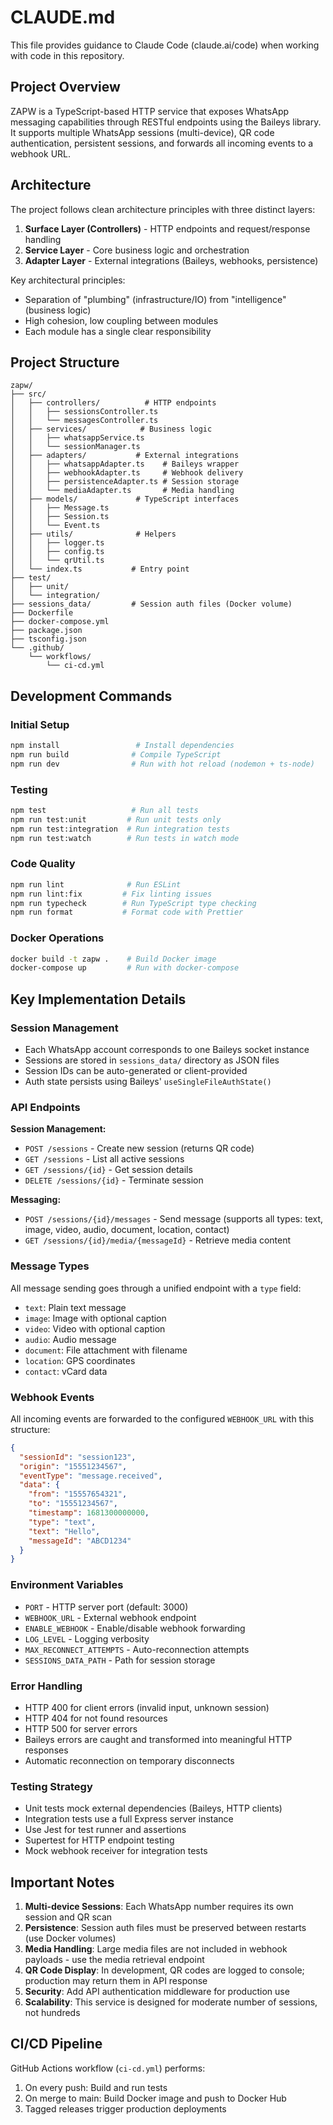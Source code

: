 # CLAUDE.md

This file provides guidance to Claude Code (claude.ai/code) when working with code in this repository.

## Project Overview

ZAPW is a TypeScript-based HTTP service that exposes WhatsApp messaging capabilities through RESTful endpoints using the Baileys library. It supports multiple WhatsApp sessions (multi-device), QR code authentication, persistent sessions, and forwards all incoming events to a webhook URL.

## Architecture

The project follows clean architecture principles with three distinct layers:

1. **Surface Layer (Controllers)** - HTTP endpoints and request/response handling
2. **Service Layer** - Core business logic and orchestration
3. **Adapter Layer** - External integrations (Baileys, webhooks, persistence)

Key architectural principles:
- Separation of "plumbing" (infrastructure/IO) from "intelligence" (business logic)
- High cohesion, low coupling between modules
- Each module has a single clear responsibility

## Project Structure

```
zapw/
├── src/
│   ├── controllers/          # HTTP endpoints
│   │   ├── sessionsController.ts
│   │   └── messagesController.ts
│   ├── services/            # Business logic
│   │   ├── whatsappService.ts
│   │   └── sessionManager.ts
│   ├── adapters/           # External integrations
│   │   ├── whatsappAdapter.ts    # Baileys wrapper
│   │   ├── webhookAdapter.ts     # Webhook delivery
│   │   ├── persistenceAdapter.ts # Session storage
│   │   └── mediaAdapter.ts       # Media handling
│   ├── models/             # TypeScript interfaces
│   │   ├── Message.ts
│   │   ├── Session.ts
│   │   └── Event.ts
│   ├── utils/              # Helpers
│   │   ├── logger.ts
│   │   ├── config.ts
│   │   └── qrUtil.ts
│   └── index.ts           # Entry point
├── test/
│   ├── unit/
│   └── integration/
├── sessions_data/         # Session auth files (Docker volume)
├── Dockerfile
├── docker-compose.yml
├── package.json
├── tsconfig.json
└── .github/
    └── workflows/
        └── ci-cd.yml
```

## Development Commands

### Initial Setup
```bash
npm install                 # Install dependencies
npm run build              # Compile TypeScript
npm run dev                # Run with hot reload (nodemon + ts-node)
```

### Testing
```bash
npm test                   # Run all tests
npm run test:unit         # Run unit tests only
npm run test:integration  # Run integration tests
npm run test:watch        # Run tests in watch mode
```

### Code Quality
```bash
npm run lint              # Run ESLint
npm run lint:fix         # Fix linting issues
npm run typecheck        # Run TypeScript type checking
npm run format           # Format code with Prettier
```

### Docker Operations
```bash
docker build -t zapw .    # Build Docker image
docker-compose up         # Run with docker-compose
```

## Key Implementation Details

### Session Management
- Each WhatsApp account corresponds to one Baileys socket instance
- Sessions are stored in `sessions_data/` directory as JSON files
- Session IDs can be auto-generated or client-provided
- Auth state persists using Baileys' `useSingleFileAuthState()`

### API Endpoints

**Session Management:**
- `POST /sessions` - Create new session (returns QR code)
- `GET /sessions` - List all active sessions
- `GET /sessions/{id}` - Get session details
- `DELETE /sessions/{id}` - Terminate session

**Messaging:**
- `POST /sessions/{id}/messages` - Send message (supports all types: text, image, video, audio, document, location, contact)
- `GET /sessions/{id}/media/{messageId}` - Retrieve media content

### Message Types
All message sending goes through a unified endpoint with a `type` field:
- `text`: Plain text message
- `image`: Image with optional caption
- `video`: Video with optional caption
- `audio`: Audio message
- `document`: File attachment with filename
- `location`: GPS coordinates
- `contact`: vCard data

### Webhook Events
All incoming events are forwarded to the configured `WEBHOOK_URL` with this structure:
```json
{
  "sessionId": "session123",
  "origin": "15551234567",
  "eventType": "message.received",
  "data": {
    "from": "15557654321",
    "to": "15551234567",
    "timestamp": 1681300000000,
    "type": "text",
    "text": "Hello",
    "messageId": "ABCD1234"
  }
}
```

### Environment Variables
- `PORT` - HTTP server port (default: 3000)
- `WEBHOOK_URL` - External webhook endpoint
- `ENABLE_WEBHOOK` - Enable/disable webhook forwarding
- `LOG_LEVEL` - Logging verbosity
- `MAX_RECONNECT_ATTEMPTS` - Auto-reconnection attempts
- `SESSIONS_DATA_PATH` - Path for session storage

### Error Handling
- HTTP 400 for client errors (invalid input, unknown session)
- HTTP 404 for not found resources
- HTTP 500 for server errors
- Baileys errors are caught and transformed into meaningful HTTP responses
- Automatic reconnection on temporary disconnects

### Testing Strategy
- Unit tests mock external dependencies (Baileys, HTTP clients)
- Integration tests use a full Express server instance
- Use Jest for test runner and assertions
- Supertest for HTTP endpoint testing
- Mock webhook receiver for integration tests

## Important Notes

1. **Multi-device Sessions**: Each WhatsApp number requires its own session and QR scan
2. **Persistence**: Session auth files must be preserved between restarts (use Docker volumes)
3. **Media Handling**: Large media files are not included in webhook payloads - use the media retrieval endpoint
4. **QR Code Display**: In development, QR codes are logged to console; production may return them in API response
5. **Security**: Add API authentication middleware for production use
6. **Scalability**: This service is designed for moderate number of sessions, not hundreds

## CI/CD Pipeline

GitHub Actions workflow (`ci-cd.yml`) performs:
1. On every push: Build and run tests
2. On merge to main: Build Docker image and push to Docker Hub
3. Tagged releases trigger production deployments